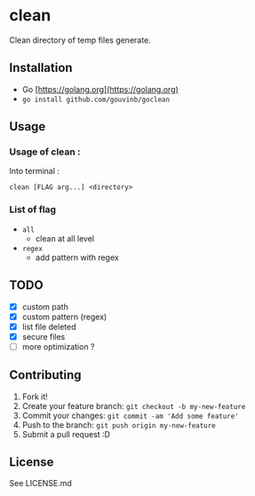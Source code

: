 # clean
Clean directory of temp files generate.

## Installation
- Go [https://golang.org](https://golang.org)
- `go install github.com/gouvinb/goclean`

## Usage
### Usage of clean :
Into terminal :

`clean [FLAG arg...] <directory>`

### List of flag
- `all`
  - clean at all level
- `regex`
  - add pattern with regex

## TODO
- [x] custom path
- [x] custom pattern (regex)
- [x] list file deleted
- [x] secure files
- [ ] more optimization ?

## Contributing
1. Fork it!
2. Create your feature branch: `git checkout -b my-new-feature`
3. Commit your changes: `git commit -am 'Add some feature'`
4. Push to the branch: `git push origin my-new-feature`
5. Submit a pull request :D

## License
See LICENSE.md
